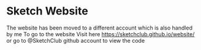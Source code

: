 # Sketch Website
The website has been moved to a different account which is also handled by me
To go to the website Visit here
https://sketchclub.github.io/website/
or go to @SketchClub github account to view the code
